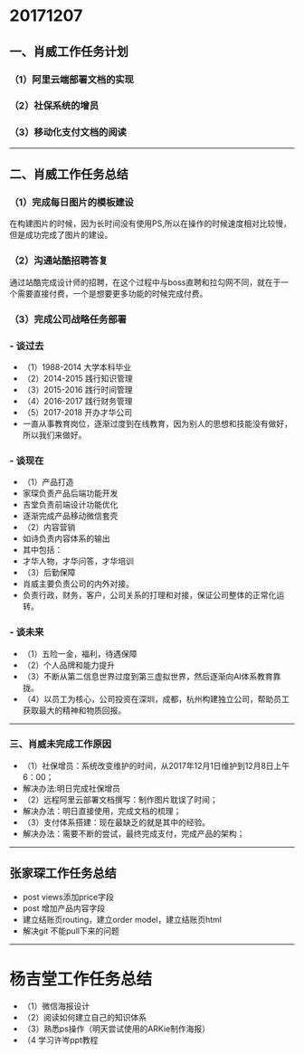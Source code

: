 # 20171207

## 一、肖威工作任务计划
### （1）阿里云端部署文档的实现
### （2）社保系统的增员
### （3）移动化支付文档的阅读
---
## 二、肖威工作任务总结
### （1）完成每日图片的模板建设
在构建图片的时候，因为长时间没有使用PS,所以在操作的时候速度相对比较慢，但是成功完成了图片的建设。
### （2）沟通站酷招聘答复
通过站酷完成设计师的招聘，在这个过程中与boss直聘和拉勾网不同，就在于一个需要直接付费，一个是想要更多功能的时候完成付费。
### （3）完成公司战略任务部署

### - 谈过去
- （1）1988-2014 大学本科毕业
- （2）2014-2015 践行知识管理
- （3）2015-2016 践行时间管理
- （4）2016-2017 践行财务管理
- （5）2017-2018 开办才华公司
 - 一直从事教育岗位，逐渐过度到在线教育，因为别人的思想和技能没有做好，所以我们来做好。

### - 谈现在
- （1）产品打造
 - 家琛负责产品后端功能开发
 - 吉堂负责前端设计功能优化
 - 逐渐完成产品移动微信套壳
- （2）内容营销
 - 如诗负责内容体系的输出
 - 其中包括：
 - 才华人物，才华问答，才华培训
- （3）后勤保障
 - 肖威主要负责公司的内外对接。
 - 负责行政，财务，客户，公司关系的打理和对接，保证公司整体的正常化运转。

### - 谈未来
- （1）五险一金，福利，待遇保障
- （2）个人品牌和能力提升
- （3）不断从第二信息世界过度到第三虚拟世界，然后逐渐向AI体系教育靠拢。
- （4）以员工为核心，公司投资在深圳，成都，杭州构建独立公司，帮助员工获取最大的精神和物质回报。
---
### 三、肖威未完成工作原因
- （1）社保增员：系统改变维护的时间，从2017年12月1日维护到12月8日上午6：00；
 - 解决办法:明日完成社保增员
- （2）远程阿里云部署文档撰写：制作图片耽误了时间；
 - 解决办法：明日直接使用，完成文档的梳理；
- （3）支付体系搭建：现在最缺乏的就是其中的经验。
 - 解决办法：需要不断的尝试，最终完成支付，完成产品的架构；
---
## 张家琛工作任务总结

- post views添加price字段
- post 增加产品内容字段
- 建立结账页routing，建立order model，建立结账页html
- 解决git 不能pull下来的问题

---
# 杨吉堂工作任务总结
- （1）微信海报设计
- （2）阅读如何建立自己的知识体系
- （3）熟悉ps操作（明天尝试使用的ARKie制作海报）
- （4 学习许岑ppt教程
